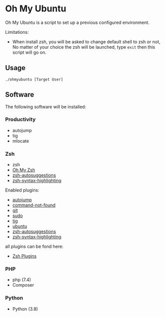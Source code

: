 # Oh My Ubuntu

Oh My Ubuntu is a script to set up a previous configured environment.

Limitations:

- When install zsh, you will be asked to change default shell to zsh or not,
  No matter of your choice the zsh will be launched, type `exit` then this script will go on.
  
## Usage

```shell script
./ohmyubuntu [Target User]
```

## Software

The following software will be installed:

### Productivity

- autojump
- tig
- mlocate

### Zsh

- zsh
- [Oh My Zsh](https://github.com/ohmyzsh/ohmyzsh)
- [zsh-autosuggestions](https://github.com/zsh-users/zsh-autosuggestions)
- [zsh-syntax-highlighting](https://github.com/zsh-users/zsh-syntax-highlighting)

Enabled plugins:

- [autojump](https://github.com/ohmyzsh/ohmyzsh/tree/master/plugins/autojump)
- [command-not-found](https://github.com/ohmyzsh/ohmyzsh/tree/master/plugins/command-not-found)
- [git](https://github.com/ohmyzsh/ohmyzsh/tree/master/plugins/git)
- [sudo](https://github.com/ohmyzsh/ohmyzsh/tree/master/plugins/sudo)
- [tig](https://github.com/ohmyzsh/ohmyzsh/tree/master/plugins/tig)
- [ubuntu](https://github.com/ohmyzsh/ohmyzsh/tree/master/plugins/ubuntu)
- [zsh-autosuggestions](https://github.com/zsh-users/zsh-autosuggestions)
- [zsh-syntax-highlighting](https://github.com/zsh-users/zsh-syntax-highlighting)

all plugins can be fond here:

- [Zsh Plugins](https://github.com/ohmyzsh/ohmyzsh/wiki/Plugins)

### PHP

- php (7.4)
- Composer

### Python

- Python (3.8)

